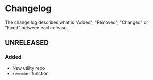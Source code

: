 # Changelog

The change log describes what is "Added", "Removed", "Changed" or "Fixed" between each release.

## UNRELEASED

### Added

- New utility repo
- `remember` function
